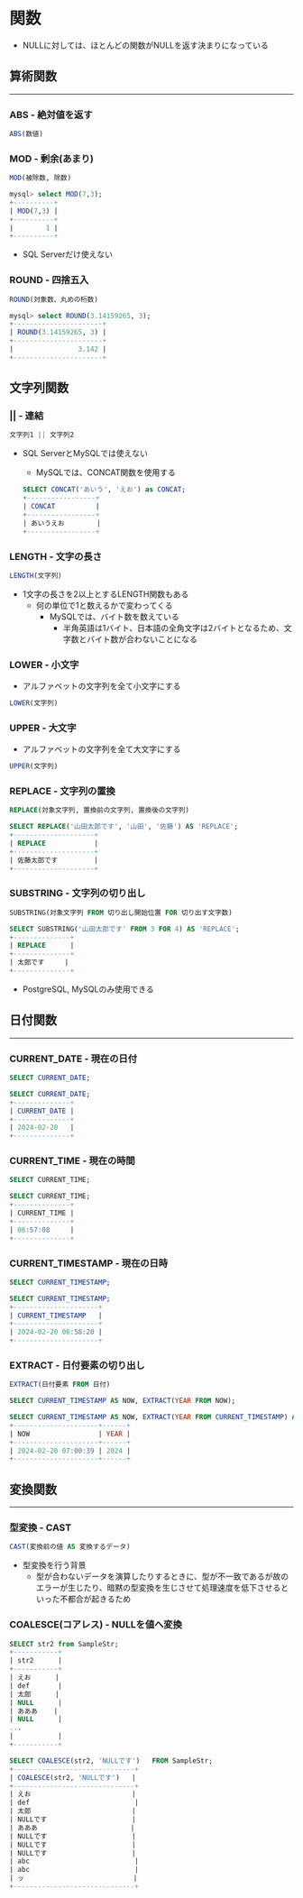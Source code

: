 # 関数

- NULLに対しては、ほとんどの関数がNULLを返す決まりになっている

## 算術関数

---

### ABS - 絶対値を返す

```sql
ABS(数値)
```

### MOD - 剰余(あまり)

```sql
MOD(被除数, 除数)
```

```sql
mysql> select MOD(7,3);
+----------+
| MOD(7,3) |
+----------+
|        1 |
+----------+
```

- SQL Serverだけ使えない

### ROUND - 四捨五入

```sql
ROUND(対象数、丸めの桁数)
```

```sql
mysql> select ROUND(3.14159265, 3);
+----------------------+
| ROUND(3.14159265, 3) |
+----------------------+
|                3.142 |
+----------------------+
```

## 文字列関数

### || - 連結

```sql
文字列1 || 文字列2
```

- SQL ServerとMySQLでは使えない
    - MySQLでは、CONCAT関数を使用する
    
    ```sql
    SELECT CONCAT('あいう', 'えお') as CONCAT;
    +-----------------+
    | CONCAT          |
    +-----------------+
    | あいうえお        |
    +-----------------+
    ```
    

### LENGTH - 文字の長さ

```sql
LENGTH(文字列)
```

- 1文字の長さを2以上とするLENGTH関数もある
    - 何の単位で1と数えるかで変わってくる
        - MySQLでは、バイト数を数えている
            - 半角英語は1バイト、日本語の全角文字は2バイトとなるため、文字数とバイト数が合わないことになる

### LOWER - 小文字

- アルファベットの文字列を全て小文字にする

```sql
LOWER(文字列)
```

### UPPER - 大文字

- アルファベットの文字列を全て大文字にする

```sql
UPPER(文字列)
```

### REPLACE - 文字列の置換

```sql
REPLACE(対象文字列, 置換前の文字列, 置換後の文字列)
```

```sql
SELECT REPLACE('山田太郎です', '山田', '佐藤') AS 'REPLACE';
+--------------------+
| REPLACE            |
+--------------------+
| 佐藤太郎です         |
+--------------------+
```

### SUBSTRING - 文字列の切り出し

```sql
SUBSTRING(対象文字列 FROM 切り出し開始位置 FOR 切り出す文字数)
```

```sql
SELECT SUBSTRING('山田太郎です' FROM 3 FOR 4) AS 'REPLACE';
+--------------+
| REPLACE      |
+--------------+
| 太郎です     |
+--------------+
```

- PostgreSQL, MySQLのみ使用できる

## 日付関数

---

### CURRENT_DATE - 現在の日付

```sql
SELECT CURRENT_DATE;
```

```sql
SELECT CURRENT_DATE;
+--------------+
| CURRENT_DATE |
+--------------+
| 2024-02-20   |
+--------------+
```

### CURRENT_TIME - 現在の時間

```sql
SELECT CURRENT_TIME;
```

```sql
SELECT CURRENT_TIME;
+--------------+
| CURRENT_TIME |
+--------------+
| 06:57:08     |
+--------------+
```

### CURRENT_TIMESTAMP - 現在の日時

```sql
SELECT CURRENT_TIMESTAMP;
```

```sql
SELECT CURRENT_TIMESTAMP;
+---------------------+
| CURRENT_TIMESTAMP   |
+---------------------+
| 2024-02-20 06:58:20 |
+---------------------+
```

### EXTRACT - 日付要素の切り出し

```sql
EXTRACT(日付要素 FROM 日付)
```

```sql
SELECT CURRENT_TIMESTAMP AS NOW, EXTRACT(YEAR FROM NOW);
```

```sql
SELECT CURRENT_TIMESTAMP AS NOW, EXTRACT(YEAR FROM CURRENT_TIMESTAMP) AS YEAR;
+---------------------+------+
| NOW                 | YEAR |
+---------------------+------+
| 2024-02-20 07:00:39 | 2024 |
+---------------------+------+
```

## 変換関数

---

### 型変換 - CAST

```sql
CAST(変換前の値 AS 変換するデータ)
```

- 型変換を行う背景
    - 型が合わないデータを演算したりするときに、型が不一致であるが故のエラーが生じたり、暗黙の型変換を生じさせて処理速度を低下させるといった不都合が起きるため

### COALESCE(コアレス) - NULLを値へ変換

```sql
SELECT str2 from SampleStr;
+-----------+
| str2      |
+-----------+
| えお      |
| def       |
| 太郎      |
| NULL      |
| あああ    |
| NULL      |
...
|           |
+-----------+

SELECT COALESCE(str2, 'NULLです')   FROM SampleStr;
+------------------------------+
| COALESCE(str2, 'NULLです')   |
+------------------------------+
| えお                         |
| def                          |
| 太郎                         |
| NULLです                     |
| あああ                       |
| NULLです                     |
| NULLです                     |
| NULLです                     |
| abc                          |
| abc                          |
| ッ                           |
+------------------------------+
```